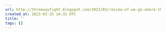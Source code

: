 ```yaml
---
url: http://threewayfight.blogspot.com/2023/03/review-of-we-go-where-they-go-story-of.html
created_at: 2023-03-25 14:31 UTC
title: ''
tags: []
---
```



